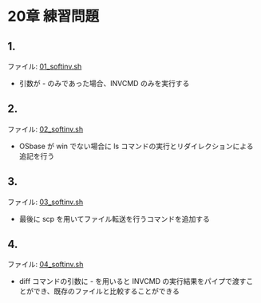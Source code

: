 # 20章 練習問題

## 1.

ファイル: [01_softinv.sh](https://github.com/koi-7/cybersecurity_ops_with_bash/blob/master/chapter20/01_softinv.sh)

- 引数が - のみであった場合、INVCMD のみを実行する

## 2.

ファイル: [02_softinv.sh](https://github.com/koi-7/cybersecurity_ops_with_bash/blob/master/chapter20/02_softinv.sh)

- OSbase が win でない場合に ls コマンドの実行とリダイレクションによる追記を行う

## 3.

ファイル: [03_softinv.sh](https://github.com/koi-7/cybersecurity_ops_with_bash/blob/master/chapter20/03_softinv.sh)

- 最後に scp を用いてファイル転送を行うコマンドを追加する

## 4.

ファイル: [04_softinv.sh](https://github.com/koi-7/cybersecurity_ops_with_bash/blob/master/chapter20/04_softinv.sh)

- diff コマンドの引数に - を用いると INVCMD の実行結果をパイプで渡すことができ、既存のファイルと比較することができる
